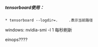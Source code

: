 <!--
 * @Author: jhq
 * @Date: 2022-11-24 10:47:15
 * @LastEditTime: 2023-03-10 16:08:16
 * @Description: some tools tips
-->
##### tensorboard使用：
    * tensorboard --logdir=.     .表示当前路径

windows: nvidia-smi -l 1 每秒刷新



einops????